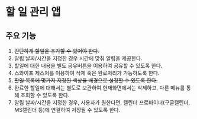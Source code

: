 
# 할 일 관리 앱

## 주요 기능

1. ~~간단하게 할일을 추가할 수 있어야 한다.~~
2. 알림 날짜/시간을 지정한 경우 시간에 맞춰 알림을 제공한다.
3. 할일에 대한 내용을 별도 공유버튼을 이용하여 공유할 수 있도록 한다.
4. 스와이프 제스처를 이용하여 삭제 혹은 완료처리가 가능하도록 한다.
5. ~~할일 목록에 몇가지 지정된 색상을 배경으로 설정할 수 있도록 한다.~~
6. 완료한 할일에 대해서는 별도로 보관하여 현재화면에서는 삭제하고, 다른 메뉴를 통해 조회할 수 있도록 한다.
7. 알림 날짜/시간을 지정한 경우, 사용자가 원한다면, 캘린더 프로바이더(구글캘린더, MS캘린더 등)에 연결하여 저장될 수 있도록 한다.